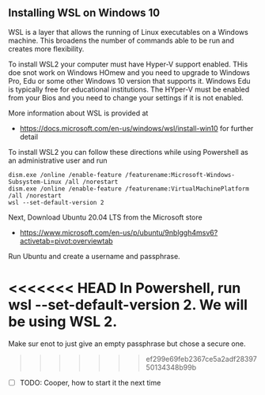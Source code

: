 ## Installing WSL on Windows 10

WSL is a layer that allows the running of Linux executables on a Windows machine. This broadens the number of commands able to be run and creates more flexibility. 

To install WSL2 your computer must have Hyper-V support enabled.
THis doe snot work on Windows HOmew and you need to upgrade to Windows
Pro, Edu or some other Windows 10 version that supports it. Windows
Edu is typically free for educational institutions. The HYper-V must
be enabled from your Bios and you need to change your settings if it
is not enabled.

More information about WSL is provided at

* <https://docs.microsoft.com/en-us/windows/wsl/install-win10> for further detail

To install WSL2 you can follow these directions while using
Powershell as an administrative user and run

```
dism.exe /online /enable-feature /featurename:Microsoft-Windows-Subsystem-Linux /all /norestart
dism.exe /online /enable-feature /featurename:VirtualMachinePlatform /all /norestart
wsl --set-default-version 2
```

Next, Download Ubuntu 20.04 LTS from the Microsoft store 

* <https://www.microsoft.com/en-us/p/ubuntu/9nblggh4msv6?activetab=pivot:overviewtab>

Run Ubuntu and create a username and passphrase.

<<<<<<< HEAD
In Powershell, run wsl --set-default-version 2. We will be using WSL 2.
=======
Make sur enot to just give an empty passphrase but chose a secure one.
>>>>>>> ef299e69feb2367ce5a2adf2839750134348b99b

- [ ] TODO: Cooper, how to start it the next time

